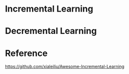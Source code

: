 # Incremental Learning



# Decremental Learning



# 




# Reference
https://github.com/xialeiliu/Awesome-Incremental-Learning

